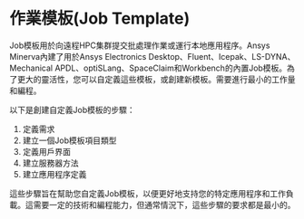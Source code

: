 # 作業模板(Job Template)

Job模板用於向遠程HPC集群提交批處理作業或運行本地應用程序。Ansys Minerva內建了用於Ansys Electronics Desktop、Fluent、Icepak、LS-DYNA、Mechanical APDL、optiSLang、SpaceClaim和Workbench的內置Job模板。為了更大的靈活性，您可以自定義這些模板，或創建新模板。需要進行最小的工作量和編程。

以下是創建自定義Job模板的步驟：&#x20;

1. 定義需求&#x20;
2. 建立一個Job模板項目類型&#x20;
3. 定義用戶界面&#x20;
4. 建立服務器方法&#x20;
5. 建立應用程序定義

這些步驟旨在幫助您自定義Job模板，以便更好地支持您的特定應用程序和工作負載。這需要一定的技術和編程能力，但通常情況下，這些步驟的要求都是最小的。
